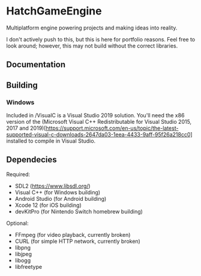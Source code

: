 # HatchGameEngine
Multiplatform engine powering projects and making ideas into reality.

I don't actively push to this, but this is here for portfolio reasons. Feel free to look around; however, this may not build without the correct libraries.

## Documentation

## Building
### Windows
Included in /VisualC is a Visual Studio 2019 solution. You'll need the x86 version of the (Microsoft Visual C++ Redistributable for Visual Studio 2015, 2017 and 2019)[https://support.microsoft.com/en-us/topic/the-latest-supported-visual-c-downloads-2647da03-1eea-4433-9aff-95f26a218cc0] installed to compile in Visual Studio.

## Dependecies
Required:
- SDL2 (https://www.libsdl.org/)
- Visual C++ (for Windows building)
- Android Studio (for Android building)
- Xcode 12 (for iOS building)
- devKitPro (for Nintendo Switch homebrew building)

Optional:
- FFmpeg (for video playback, currently broken)
- CURL (for simple HTTP network, currently broken)
- libpng
- libjpeg
- libogg
- libfreetype
